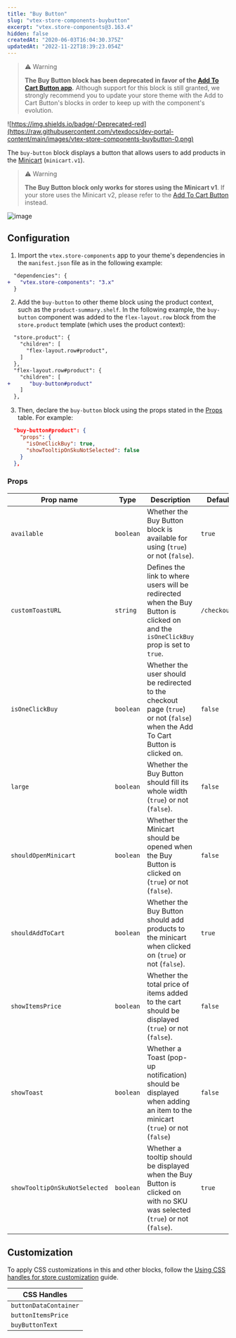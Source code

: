 ```yaml
---
title: "Buy Button"
slug: "vtex-store-components-buybutton"
excerpt: "vtex.store-components@3.163.4"
hidden: false
createdAt: "2020-06-03T16:04:30.375Z"
updatedAt: "2022-11-22T18:39:23.054Z"
---
```

> ⚠️ Warning
>
> **The Buy Button block has been deprecated in favor of the [Add To Cart Button app](https://developers.vtex.com/vtex-developer-docs/docs/vtex-add-to-cart-button/).** Although support for this block is still granted, we strongly recommend you to update your store theme with the Add to Cart Button's blocks in order to keep up with the component's evolution.

![https://img.shields.io/badge/-Deprecated-red](https://raw.githubusercontent.com/vtexdocs/dev-portal-content/main/images/vtex-store-components-buybutton-0.png)

The `buy-button` block displays a button that allows users to add products in the [Minicart](https://developers.vtex.com/vtex-developer-docs/docs/vtex-minicart) (`minicart.v1`).

> ⚠️ Warning
>
> **The Buy Button block only works for stores using the Minicart v1**. If your store uses the Minicart v2, please refer to the [Add To Cart Button](https://developers.vtex.com/vtex-developer-docs/docs/vtex-add-to-cart-button) instead.

![image](https://raw.githubusercontent.com/vtexdocs/dev-portal-content/main/images/vtex-store-components-buybutton-1.png)

## Configuration

1. Import the `vtex.store-components` app to your theme's dependencies in the `manifest.json` file as in the following example:

```diff
  "dependencies": {
+   "vtex.store-components": "3.x"
  }
```

2. Add the `buy-button` to other theme block using the product context, such as the `product-summary.shelf`. In the following example, the `buy-button` component was added to the `flex-layout.row` block from the `store.product` template (which uses the product context):

```diff
  "store.product": {
    "children": [
      "flex-layout.row#product",
    ]
  },
  "flex-layout.row#product": {
    "children": [
+      "buy-button#product"
    ]
  },
```

3. Then, declare the `buy-button` block using the props stated in the [Props](#props) table. For example:

```json
  "buy-button#product": {
    "props": {
      "isOneClickBuy": true,
      "showTooltipOnSkuNotSelected": false
    }
  },
```

### Props

| Prop name            | Type      | Description                                                                      | Default value      |
| -------------------- | --------- | -------------------------------------------------------------------------------- | ------------------ |
| `available`          | `boolean` | Whether the Buy Button block is available for using (`true`) or not (`false`). | `true` |
| `customToastURL`     | `string`  | Defines the link to where users will be redirected when the Buy Button is clicked on and the `isOneClickBuy` prop is set to `true`. | `/checkout/#/cart` |
| `isOneClickBuy`      | `boolean` | Whether the user should be redirected to the checkout page (`true`) or not (`false`) when the Add To Cart Button is clicked on.        |  `false`              |
| `large`              | `boolean` | Whether the Buy Button should fill its whole width (`true`) or not (`false`). | `false`    |
| `shouldOpenMinicart` | `boolean` | Whether the Minicart should be opened when the Buy Button is clicked on (`true`) or not (`false`).                              | `false`              |
| `shouldAddToCart`    | `boolean` | Whether the Buy Button should add products to the minicart when clicked on (`true`) or not (`false`).         | `true`          |
| `showItemsPrice`     | `boolean` | Whether the total price of items added to the cart should be displayed (`true`) or not (`false`).                 | `false`              |
| `showToast`          | `boolean` | Whether a Toast (pop-up notification) should be displayed when adding an item to the minicart (`true`) or not (`false`)    | `false`                 |
| `showTooltipOnSkuNotSelected` | `boolean` | Whether a tooltip should be displayed when the Buy Button is clicked on with no SKU was selected (`true`) or not (`false`). | `true` |

## Customization

To apply CSS customizations in this and other blocks, follow the [Using CSS handles for store customization](https://developers.vtex.com/vtex-developer-docs/docs/vtex-io-documentation-using-css-handles-for-store-customization) guide.

| CSS Handles |
| --- |
| `buttonDataContainer` |
| `buttonItemsPrice`    |
| `buyButtonText`       |